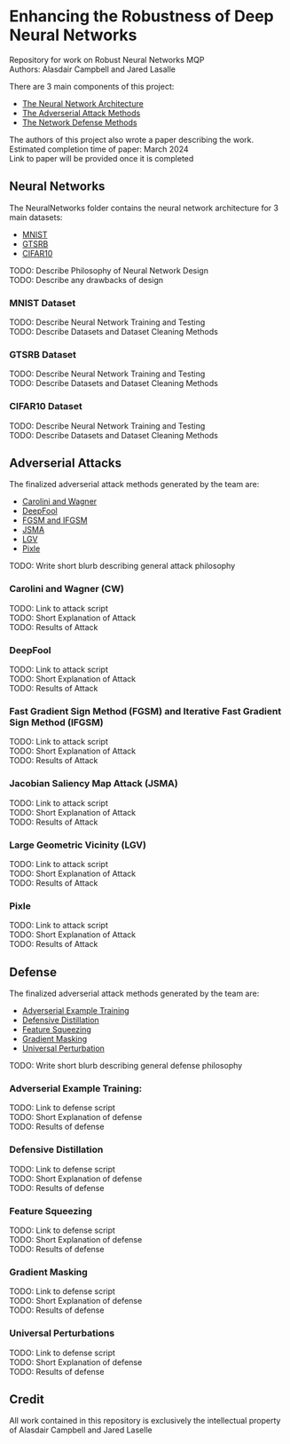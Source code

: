# Enhancing the Robustness of Deep Neural Networks
Repository for work on Robust Neural Networks MQP \
Authors: Alasdair Campbell and Jared Lasalle

There are 3 main components of this project:
* [The Neural Network Architecture](#Neural-Networks)
* [The Adverserial Attack Methods](#Adverserial-Attacks)
* [The Network Defense Methods](#Defense)

The authors of this project also wrote a paper describing the work. \
Estimated completion time of paper: March 2024 \
Link to paper will be provided once it is completed

## Neural Networks

The NeuralNetworks folder contains the neural network architecture for 3 main datasets: 
* [MNIST](#MNIST-Dataset)
* [GTSRB](#GTSRB-Dataset)
* [CIFAR10](#CIFAR10-Dataset)

TODO: Describe Philosophy of Neural Network Design \
TODO: Describe any drawbacks of design

### MNIST Dataset
TODO: Describe Neural Network Training and Testing \
TODO: Describe Datasets and Dataset Cleaning Methods

### GTSRB Dataset
TODO: Describe Neural Network Training and Testing \
TODO: Describe Datasets and Dataset Cleaning Methods

### CIFAR10 Dataset
TODO: Describe Neural Network Training and Testing \
TODO: Describe Datasets and Dataset Cleaning Methods

## Adverserial Attacks
The finalized adverserial attack methods generated by the team are:
* [Carolini and Wagner](#Carolini-and-Wagner-(CW))
* [DeepFool](#DeepFool)
* [FGSM and IFGSM](#Fast-Gradient-Sign-Method-(FGSM)-and-Iterative-Fast-Gradient-Sign-Method-(IFGSM))
* [JSMA](#Jacobian-Saliency-Map-Attack-(JSMA))
* [LGV](#Large-Geometric-Vicinity-(LGV))
* [Pixle](#Pixle)

TODO: Write short blurb describing general attack philosophy

### Carolini and Wagner (CW)
TODO: Link to attack script \
TODO: Short Explanation of Attack \
TODO: Results of Attack

### DeepFool
TODO: Link to attack script \
TODO: Short Explanation of Attack \
TODO: Results of Attack

### Fast Gradient Sign Method (FGSM) and Iterative Fast Gradient Sign Method (IFGSM)
TODO: Link to attack script \
TODO: Short Explanation of Attack \
TODO: Results of Attack

### Jacobian Saliency Map Attack (JSMA)
TODO: Link to attack script \
TODO: Short Explanation of Attack \
TODO: Results of Attack

### Large Geometric Vicinity (LGV)
TODO: Link to attack script \
TODO: Short Explanation of Attack \
TODO: Results of Attack

### Pixle
TODO: Link to attack script \
TODO: Short Explanation of Attack \
TODO: Results of Attack

## Defense

The finalized adverserial attack methods generated by the team are:
* [Adverserial Example Training](#Adverserial-Example-Training)
* [Defensive Distillation](#Defensive-Distillation)
* [Feature Squeezing](#Feature-Squeezing)
* [Gradient Masking](#Gradient_Masking)
* [Universal Perturbation](#Universal-Perturbation)

TODO: Write short blurb describing general defense philosophy

### Adverserial Example Training:
TODO: Link to defense script \
TODO: Short Explanation of defense \
TODO: Results of defense

### Defensive Distillation
TODO: Link to defense script \
TODO: Short Explanation of defense \
TODO: Results of defense

### Feature Squeezing
TODO: Link to defense script \
TODO: Short Explanation of defense \
TODO: Results of defense

### Gradient Masking
TODO: Link to defense script \
TODO: Short Explanation of defense \
TODO: Results of defense

### Universal Perturbations
TODO: Link to defense script \
TODO: Short Explanation of defense \
TODO: Results of defense

## Credit
All work contained in this repository is exclusively the intellectual property of Alasdair Campbell and Jared Laselle
